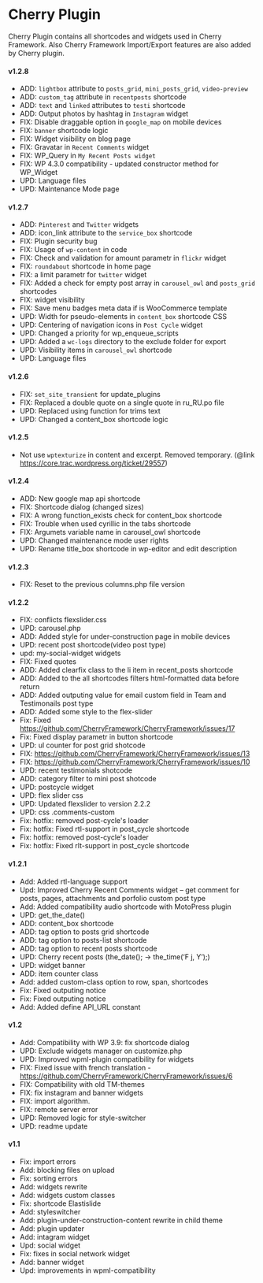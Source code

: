 Cherry Plugin
=============

Cherry Plugin contains all shortcodes and widgets used in Cherry Framework. Also Cherry Framework Import/Export features are also added by Cherry plugin.

#### v1.2.8 ####

* ADD: `lightbox` attribute to `posts_grid`, `mini_posts_grid`, `video-preview`
* ADD: `custom_tag` attribute in `recentposts` shortcode
* ADD: `text` and `linked` attributes to `testi` shortcode
* ADD: Output photos by hashtag in `Instagram` widget
* FIX: Disable draggable option in `google_map` on mobile devices
* FIX: `banner` shortcode logic
* FIX: Widget visibility on blog page
* FIX: Gravatar in `Recent Comments` widget
* FIX: WP_Query in `My Recent Posts widget`
* FIX: WP 4.3.0 compatibility - updated constructor method for WP_Widget
* UPD: Language files
* UPD: Maintenance Mode page

#### v1.2.7 ####

* ADD: `Pinterest` and `Twitter` widgets
* ADD: icon_link attribute to the `service_box` shortcode
* FIX: Plugin security bug
* FIX: Usage of `wp-content` in code
* FIX: Check and validation for amount parametr in `flickr` widget
* FIX: `roundabout` shortcode in home page
* FIX: a limit parametr for `twitter` widget
* FIX: Added a check for empty post array in `carousel_owl` and `posts_grid` shortcodes
* FIX: widget visibility
* FIX: Save menu badges meta data if is WooCommerce template
* UPD: Width for pseudo-elements in `content_box` shortcode CSS
* UPD: Centering of navigation icons in `Post Cycle` widget
* UPD: Changed a priority for wp_enqueue_scripts
* UPD: Added a `wc-logs` directory to the exclude folder for export
* UPD: Visibility items in `carousel_owl` shortcode
* UPD: Language files


#### v1.2.6 ####

* FIX: `set_site_transient` for update_plugins
* FIX: Replaced a double quote on a single quote in ru_RU.po file
* UPD: Replaced using function for trims text
* UPD: Changed a content_box shortcode logic


#### v1.2.5 ####

* Not use `wptexturize` in content and excerpt. Removed temporary. (@link  https://core.trac.wordpress.org/ticket/29557)


#### v1.2.4 ####

* ADD: New google map api shortcode
* FIX: Shortcode dialog (changed sizes)
* FIX: A wrong function_exists check for content_box shortcode
* FIX: Trouble when used сyrillic in the tabs shortcode
* FIX: Argumets variable name in carousel_owl shortcode
* UPD: Changed maintenance mode user rights
* UPD: Rename title_box shortcode in wp-editor and edit description


#### v1.2.3 ####

* FIX: Reset to the previous columns.php file version


#### v1.2.2 ####

* FIX: conflicts flexslider.css
* UPD: carousel.php
* ADD: Added style for under-construction page in mobile devices
* UPD: recent post shortcode(video post type)
* upd: my-social-widget widgets
* FIX: Fixed quotes
* ADD: Added clearfix class to the li item in recent_posts shortcode
* ADD: Added to the all shortcodes filters html-formatted data before return
* ADD: Added outputing value for email custom field in Team and Testimonails post type
* ADD: Added some style to the flex-slider
* Fix: Fixed https://github.com/CherryFramework/CherryFramework/issues/17
* Fix: Fixed display parametr in button shortcode
* UPD: ul counter for post grid shotcode
* FIX: https://github.com/CherryFramework/CherryFramework/issues/13
* FIX: https://github.com/CherryFramework/CherryFramework/issues/10
* UPD: recent testimonials shotcode
* ADD: category filter to mini post shotcode
* UPD: postcycle widget
* UPD: flex slider css
* UPD: Updated flexslider to version 2.2.2
* UPD: css .comments-custom
* Fix: hotfix: removed post-cycle's loader
* Fix: hotfix: Fixed rtl-support in post_cycle shortcode
* Fix: hotfix: removed post-cycle's loader
* Fix: hotfix: Fixed rlt-support in post_cycle shortcode


#### v1.2.1 ####

* Add: Added rtl-language support
* Upd: Improved Cherry Recent Comments widget – get comment for posts, pages, attachments and porfolio custom post type
* Add: Added compatibility audio shortcode with MotoPress plugin
* UPD: get_the_date()
* ADD: content_box shortcode
* ADD: tag option to posts grid shortcode
* ADD: tag option to posts-list shortcode
* ADD: tag option to recent posts shortcode
* UPD: Cherry recent posts (the_date(); -> the_time(‘F j, Y’);)
* UPD: widget banner
* ADD: item counter class
* Add: added custom-class option to row, span, shortcodes
* Fix: Fixed outputing notice
* Fix: Fixed outputing notice
* Add: Added define API_URL constant


#### v1.2 ####

* Add: Compatibility with WP 3.9: fix shortcode dialog
* UPD: Exclude widgets manager on customize.php
* UPD: Improved wpml-plugin compatibility for widgets
* FIX: Fixed issue with french translation - https://github.com/CherryFramework/CherryFramework/issues/6
* FIX: Compatibility with old TM-themes
* FIX: fix instagram and banner widgets
* FIX: import algorithm.
* FIX: remote server error
* UPD: Removed logic for style-switcher
* UPD: readme update


#### v1.1 ####

* Fix: import errors
* Add: blocking files on upload
* Fix: sorting errors
* Add: widgets rewrite
* Add: widgets custom classes
* Fix: shortcode Elastislide
* Add: styleswitcher
* Add: plugin-under-construction-content rewrite in child theme
* Add: plugin updater
* Add: intagram widget
* Upd: social widget
* Fix: fixes in social network widget
* Add: banner widget
* Upd: improvements in wpml-compatibility